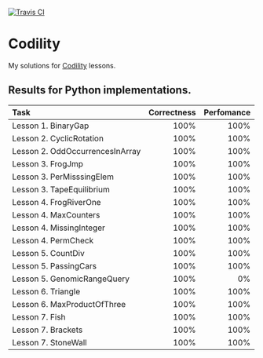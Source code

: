 [![Travis CI](https://travis-ci.org/amaslenn/Codility.svg)](https://travis-ci.org/amaslenn/Codility/builds)
# Codility
My solutions for [Codility](https://codility.com/programmers/lessons) lessons.

## Results for **Python** implementations.
|Task|Correctness|Perfomance|
|:---|       ---:|     ---:|
|Lesson 1. BinaryGap | 100% | 100%|
|Lesson 2. CyclicRotation | 100% | 100%|
|Lesson 2. OddOccurrencesInArray | 100% | 100%|
|Lesson 3. FrogJmp | 100% | 100%|
|Lesson 3. PerMisssingElem | 100% | 100%|
|Lesson 3. TapeEquilibrium | 100% | 100%|
|Lesson 4. FrogRiverOne | 100% | 100%|
|Lesson 4. MaxCounters | 100% | 100%|
|Lesson 4. MissingInteger | 100% | 100%|
|Lesson 4. PermCheck | 100% | 100%|
|Lesson 5. CountDiv | 100% | 100%|
|Lesson 5. PassingCars | 100% | 100%|
|Lesson 5. GenomicRangeQuery | 100% | 0%|
|Lesson 6. Triangle | 100% | 100%|
|Lesson 6. MaxProductOfThree | 100% | 100%|
|Lesson 7. Fish | 100% | 100%|
|Lesson 7. Brackets | 100% | 100%|
|Lesson 7. StoneWall | 100% | 100%|
